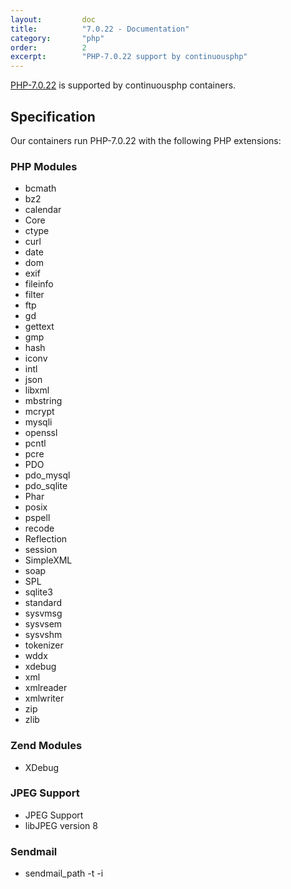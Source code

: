 ```yaml
---
layout:         doc
title:          "7.0.22 - Documentation"
category:       "php"
order:          2
excerpt:        "PHP-7.0.22 support by continuousphp"
---
```


[PHP-7.0.22](http://www.php.net) is supported by continuousphp containers.

## Specification

Our containers run PHP-7.0.22 with the following PHP extensions:

### PHP Modules

* bcmath
* bz2
* calendar
* Core
* ctype
* curl
* date
* dom
* exif
* fileinfo
* filter
* ftp
* gd
* gettext
* gmp
* hash
* iconv
* intl
* json
* libxml
* mbstring
* mcrypt
* mysqli
* openssl
* pcntl
* pcre
* PDO
* pdo_mysql
* pdo_sqlite
* Phar
* posix
* pspell
* recode
* Reflection
* session
* SimpleXML
* soap
* SPL
* sqlite3
* standard
* sysvmsg
* sysvsem
* sysvshm
* tokenizer
* wddx
* xdebug
* xml
* xmlreader
* xmlwriter
* zip
* zlib

### Zend Modules

* XDebug

### JPEG Support

* JPEG Support
* libJPEG version 8

### Sendmail

* sendmail_path -t -i
